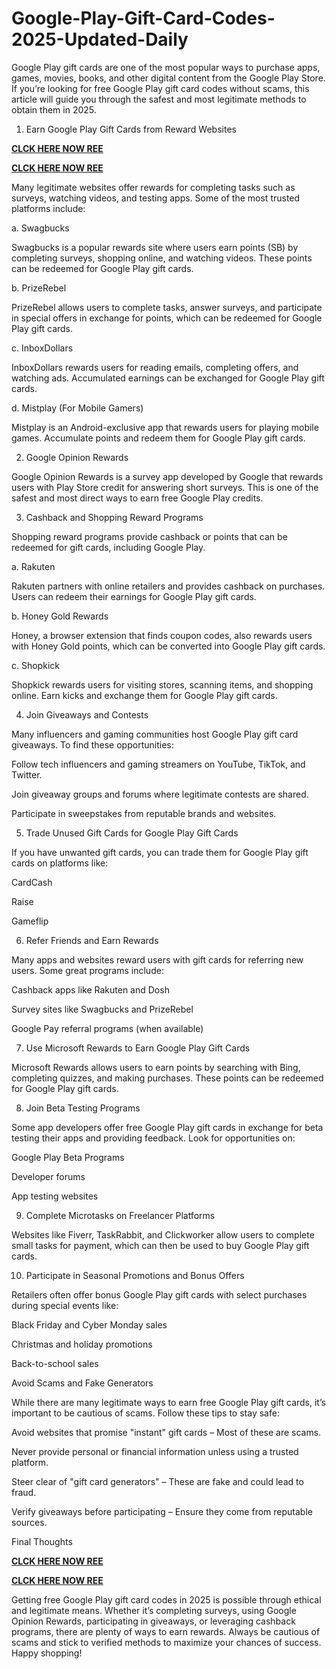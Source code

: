 # Google-Play-Gift-Card-Codes-2025-Updated-Daily
Google Play gift cards are one of the most popular ways to purchase apps, games, movies, books, and other digital content from the Google Play Store. If you’re looking for free Google Play gift card codes without scams, this article will guide you through the safest and most legitimate methods to obtain them in 2025.

1. Earn Google Play Gift Cards from Reward Websites

**[CLCK HERE NOW REE](https://tinyurl.com/google-paly-2025)**

**[CLCK HERE NOW REE](https://tinyurl.com/google-paly-2025)**

Many legitimate websites offer rewards for completing tasks such as surveys, watching videos, and testing apps. Some of the most trusted platforms include:

a. Swagbucks

Swagbucks is a popular rewards site where users earn points (SB) by completing surveys, shopping online, and watching videos. These points can be redeemed for Google Play gift cards.

b. PrizeRebel

PrizeRebel allows users to complete tasks, answer surveys, and participate in special offers in exchange for points, which can be redeemed for Google Play gift cards.

c. InboxDollars

InboxDollars rewards users for reading emails, completing offers, and watching ads. Accumulated earnings can be exchanged for Google Play gift cards.

d. Mistplay (For Mobile Gamers)

Mistplay is an Android-exclusive app that rewards users for playing mobile games. Accumulate points and redeem them for Google Play gift cards.

2. Google Opinion Rewards

Google Opinion Rewards is a survey app developed by Google that rewards users with Play Store credit for answering short surveys. This is one of the safest and most direct ways to earn free Google Play credits.

3. Cashback and Shopping Reward Programs

Shopping reward programs provide cashback or points that can be redeemed for gift cards, including Google Play.

a. Rakuten

Rakuten partners with online retailers and provides cashback on purchases. Users can redeem their earnings for Google Play gift cards.

b. Honey Gold Rewards

Honey, a browser extension that finds coupon codes, also rewards users with Honey Gold points, which can be converted into Google Play gift cards.

c. Shopkick

Shopkick rewards users for visiting stores, scanning items, and shopping online. Earn kicks and exchange them for Google Play gift cards.

4. Join Giveaways and Contests

Many influencers and gaming communities host Google Play gift card giveaways. To find these opportunities:

Follow tech influencers and gaming streamers on YouTube, TikTok, and Twitter.

Join giveaway groups and forums where legitimate contests are shared.

Participate in sweepstakes from reputable brands and websites.

5. Trade Unused Gift Cards for Google Play Gift Cards

If you have unwanted gift cards, you can trade them for Google Play gift cards on platforms like:

CardCash

Raise

Gameflip

6. Refer Friends and Earn Rewards

Many apps and websites reward users with gift cards for referring new users. Some great programs include:

Cashback apps like Rakuten and Dosh

Survey sites like Swagbucks and PrizeRebel

Google Pay referral programs (when available)

7. Use Microsoft Rewards to Earn Google Play Gift Cards

Microsoft Rewards allows users to earn points by searching with Bing, completing quizzes, and making purchases. These points can be redeemed for Google Play gift cards.

8. Join Beta Testing Programs

Some app developers offer free Google Play gift cards in exchange for beta testing their apps and providing feedback. Look for opportunities on:

Google Play Beta Programs

Developer forums

App testing websites

9. Complete Microtasks on Freelancer Platforms

Websites like Fiverr, TaskRabbit, and Clickworker allow users to complete small tasks for payment, which can then be used to buy Google Play gift cards.

10. Participate in Seasonal Promotions and Bonus Offers

Retailers often offer bonus Google Play gift cards with select purchases during special events like:

Black Friday and Cyber Monday sales

Christmas and holiday promotions

Back-to-school sales

Avoid Scams and Fake Generators

While there are many legitimate ways to earn free Google Play gift cards, it’s important to be cautious of scams. Follow these tips to stay safe:

Avoid websites that promise "instant" gift cards – Most of these are scams.

Never provide personal or financial information unless using a trusted platform.

Steer clear of "gift card generators" – These are fake and could lead to fraud.

Verify giveaways before participating – Ensure they come from reputable sources.

Final Thoughts

**[CLCK HERE NOW REE](https://tinyurl.com/google-paly-2025)**

**[CLCK HERE NOW REE](https://tinyurl.com/google-paly-2025)**

Getting free Google Play gift card codes in 2025 is possible through ethical and legitimate means. Whether it’s completing surveys, using Google Opinion Rewards, participating in giveaways, or leveraging cashback programs, there are plenty of ways to earn rewards. Always be cautious of scams and stick to verified methods to maximize your chances of success. Happy shopping!
